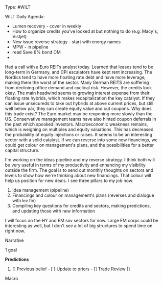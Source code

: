 Type: #WILT 

WILT
Daily Agenda:
- Lumen recovery - cover in weekly
- How to organize credits you've looked at but nothing to do (e.g. Macy's, Vistjet)
- New issue reverse strategy - start with energy names
- MPW  - in pipeline
- read Save 8% bond OM
- 



Had a call with a Euro REITs analyst today. Learned that leases tend to be long-term in Germany, and CPI escalators have kept rent increasing. The Nordics tend to have more floating rate debt and have more leverage, making them the worst of the sector. Many German REITS are suffering from declining office demand and cyclical risk. However, the credits look okay. The main headwind seems to growing interest expense from their floating rate hybrids, which makes recapitalization the key catalyst. If they can issue unsecureds to take out hybrids at above current prices, but still well below par, they can create equity value and cut coupons. Why does this trade exist? The Euro market may be reopening more slowly than the US. Conservative management teams have also hinted coupon deferrals in the past which spooked investors. Macroeconomic weakness remains, which is weighing on multiples and equity valuations. This has decreased the probability of equity injections or raises. It seems to be an interesting sector with a solid catalyst. If we can reverse into some new financings, we could get colour on management's plans, and the possibilities for a better capital structure. 

I'm working on the ideas pipeline and my reverse strategy. I think both will be very useful in terms of my productivity and enhancing my visibility outside the firm. The goal is to send out monthly thoughts on sectors and levels to show how we're thinking about new financings. That colour will help us position for new deals. I see three pillars to my job now:
1) Idea management (pipeline)
2) Financings and colour on management's plans (reverses and dialogue with lev fin)
3) Compiling key questions for credits and sectors, making predictions, and updating those with new information 

I will focus on the HY and EM sov sectors for now. Large EM corps could be interesting as well, but I don't see a lot of big structures to spend time on right now. 

Narrative

1 goal


**Predictions**

1) []
Previous belief - 
[ ]
Update to priors - 
[]
Trade Review
[]





Macro
